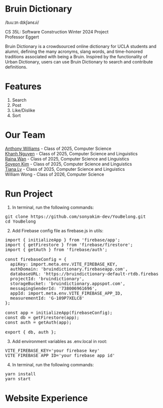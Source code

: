 # Bruin Dictionary
/bɹuːɪn dɪkʃənɛɹi/

CS 35L: Software Construction Winter 2024 Project <br> Professor Eggert

Bruin Dictionary is a crowdsourced online dictionary for UCLA students and alumni, defining the many acronyms, slang words, and time-honored traditions associated with being a Bruin. Inspired by the functionality of Urban Dictionary, users can use Bruin Dictionary to search and contribute definitions.

# Features
1. Search
2. Post
3. Like/Dislike
4. Sort

# Our Team
[Anthony Williams](https://www.linkedin.com/in/awilliamsworks/) - Class of 2025, Computer Science <br>
[Khanh Nguyen](https://www.linkedin.com/in/khanh-nguyen-794062230/) - Class of 2025, Computer Science and Linguistics <br>
[Raina Wan](https://www.linkedin.com/in/raina-wan-profile/) - Class of 2025, Computer Science and Linguistics <br>
[Soyeon Kim](https://www.linkedin.com/in/sonya-kim/) - Class of 2025, Computer Science and Linguistics <br>
[Tiana Ly](https://www.linkedin.com/in/tianaly/) - Class of 2025, Computer Science and Linguistics <br>
William Wong - Class of 2026, Computer Science

# Run Project
1. In terminal, run the following commands:
<pre>
git clone https://github.com/sonyakim-dev/YouBelong.git
cd YouBelong
</pre>
2. Add Firebase config file as firebase.js in utils:
<pre>
import { initializeApp } from 'firebase/app';
import { getFirestore } from 'firebase/firestore';
import { getAuth } from 'firebase/auth';

const firebaseConfig = {
  apiKey: import.meta.env.VITE_FIREBASE_KEY,
  authDomain: 'bruindictionary.firebaseapp.com',
  databaseURL: 'https://bruindictionary-default-rtdb.firebaseio.com',
  projectId: 'bruindictionary',
  storageBucket: 'bruindictionary.appspot.com',
  messagingSenderId: '738006961696',
  appId: import.meta.env.VITE_FIREBASE_APP_ID,
  measurementId: 'G-109P7XELC8'
};

const app = initializeApp(firebaseConfig);
const db = getFirestore(app);
const auth = getAuth(app);

export { db, auth };
</pre>
3. Add environment variables as .env.local in root:
<pre>
VITE_FIREBASE_KEY='your firebase key'
VITE_FIREBASE_APP_ID='your firebase app id'
</pre>
4. In terminal, run the following commands: 
<pre>
yarn install
yarn start
</pre>

# Website Experience
